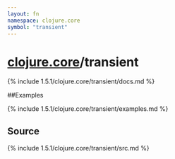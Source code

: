 ```yaml
---
layout: fn
namespace: clojure.core
symbol: "transient"
---
```


# [clojure.core](../)/transient

{% include 1.5.1/clojure.core/transient/docs.md %}

##Examples

{% include 1.5.1/clojure.core/transient/examples.md %}
## Source
{% include 1.5.1/clojure.core/transient/src.md %}

